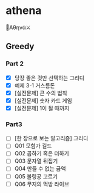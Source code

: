 # athena
🏹Αθηνά⚔
## Greedy
### Part 2
- [X] 당장 좋은 것만 선택하는 그리디
- [X] 예제 3-1 거스름돈
- [X] [실전문제] 큰 수의 법칙
- [X] [실전문제] 숫자 카드 게임
- [X] [실전문제] 1이 될 때까지
### Part3
- [ ] [한 장으로 보는 알고리즘] 그리디
- [ ] Q01 모험가 길드
- [ ] Q02 곱하기 혹은 더하기
- [ ] Q03 문자열 뒤집기
- [ ] Q04 만들 수 없는 금액
- [ ] Q05 볼링공 고르기
- [ ] Q06 무지의 먹방 라이브
